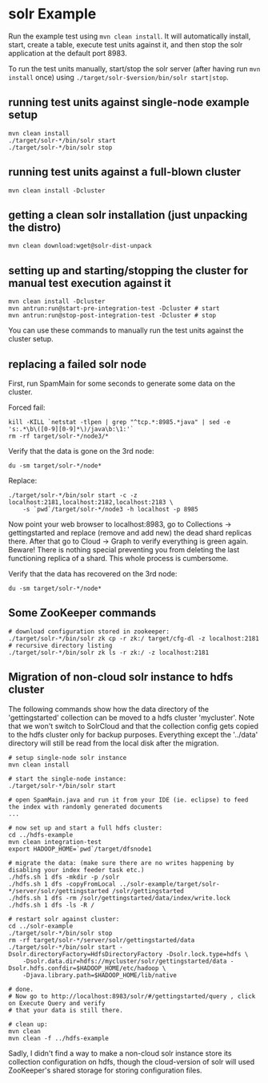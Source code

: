 # solr Example

Run the example test using `mvn clean install`. It will automatically install, start,
create a table, execute test units against it, and then stop the
solr application at the default port 8983.

To run the test units manually, start/stop the solr server (after having run `mvn install`
once) using `./target/solr-$version/bin/solr start|stop`.

## running test units against single-node example setup

    mvn clean install
    ./target/solr-*/bin/solr start
    ./target/solr-*/bin/solr stop

## running test units against a full-blown cluster
  
    mvn clean install -Dcluster

## getting a clean solr installation (just unpacking the distro)

    mvn clean download:wget@solr-dist-unpack

## setting up and starting/stopping the cluster for manual test execution against it
   
    mvn clean install -Dcluster
    mvn antrun:run@start-pre-integration-test -Dcluster # start
    mvn antrun:run@stop-post-integration-test -Dcluster # stop

You can use these commands to manually run the test units against the cluster setup.

## replacing a failed solr node

First, run SpamMain for some seconds to generate some data on the cluster.

Forced fail:

    kill -KILL `netstat -tlpen | grep "^tcp.*:8985.*java" | sed -e 's:.*\b\([0-9][0-9]*\)/java\b:\1:'`
    rm -rf target/solr-*/node3/*

Verify that the data is gone on the 3rd node:

    du -sm target/solr-*/node*
    
Replace:

    ./target/solr-*/bin/solr start -c -z localhost:2181,localhost:2182,localhost:2183 \
        -s `pwd`/target/solr-*/node3 -h localhost -p 8985

Now point your web browser to localhost:8983, go to Collections -> gettingstarted and replace
(remove and add new) the dead shard replicas there. After that go to Cloud -> Graph to verify
everything is green again. Beware! There is nothing special preventing you from deleting the
last functioning replica of a shard. This whole process is cumbersome.

Verify that the data has recovered on the 3rd node:

    du -sm target/solr-*/node*

## Some ZooKeeper commands

    # download configuration stored in zookeeper:
    ./target/solr-*/bin/solr zk cp -r zk:/ target/cfg-dl -z localhost:2181
    # recursive directory listing
    ./target/solr-*/bin/solr zk ls -r zk:/ -z localhost:2181

## Migration of non-cloud solr instance to hdfs cluster

The following commands show how the data directory of the 'gettingstarted' collection can be moved to
a hdfs cluster 'mycluster'. Note that we won't switch to SolrCloud and that the collection config gets
copied to the hdfs cluster only for backup purposes. Everything except the '../data' directory will
still be read from the local disk after the migration.

    # setup single-node solr instance
    mvn clean install
    
    # start the single-node instance:
    ./target/solr-*/bin/solr start
    
    # open SpamMain.java and run it from your IDE (ie. eclipse) to feed the index with randomly generated documents
    ...

    # now set up and start a full hdfs cluster:
    cd ../hdfs-example
    mvn clean integration-test
    export HADOOP_HOME=`pwd`/target/dfsnode1
    
    # migrate the data: (make sure there are no writes happening by disabling your index feeder task etc.)
    ./hdfs.sh 1 dfs -mkdir -p /solr
    ./hdfs.sh 1 dfs -copyFromLocal ../solr-example/target/solr-*/server/solr/gettingstarted /solr/gettingstarted
    ./hdfs.sh 1 dfs -rm /solr/gettingstarted/data/index/write.lock
    ./hdfs.sh 1 dfs -ls -R /
    
    # restart solr against cluster:
    cd ../solr-example
    ./target/solr-*/bin/solr stop
    rm -rf target/solr-*/server/solr/gettingstarted/data
    ./target/solr-*/bin/solr start -Dsolr.directoryFactory=HdfsDirectoryFactory -Dsolr.lock.type=hdfs \
        -Dsolr.data.dir=hdfs://mycluster/solr/gettingstarted/data -Dsolr.hdfs.confdir=$HADOOP_HOME/etc/hadoop \
        -Djava.library.path=$HADOOP_HOME/lib/native
        
    # done.
    # Now go to http://localhost:8983/solr/#/gettingstarted/query , click on Execute Query and verify
    # that your data is still there.
    
    # clean up:
    mvn clean
    mvn clean -f ../hdfs-example

Sadly, I didn't find a way to make a non-cloud solr instance store its collection configuration on hdfs, though
the cloud-version of solr will used ZooKeeper's shared storage for storing configuration files.



